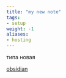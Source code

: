 ```yaml
---
title: "my new note"
tags:
- setup
weight: -1
aliases:
- hosting
---
```


типа новая

[obsidian](../notes/obsidian.md)
